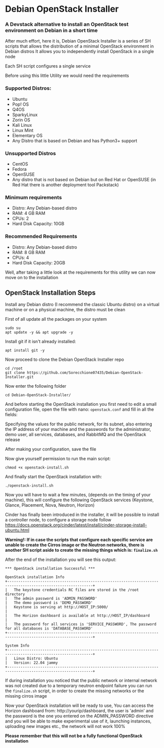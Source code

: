 # Debian OpenStack Installer
### A Devstack alternative to install an OpenStack test environment on Debian in a short time

After much effort, here it is, Debian OpenStack Installer is a series of SH scripts that allows the distribution of a minimal OpenStack environment in Debian distros
It allows you to independently install OpenStack in a single node

Each SH script configures a single service 

Before using this little Utility we would need the requirements

### Supported Distros:
- Ubuntu
- Pop! OS
- Q4OS
- SparkyLinux
- Zorin OS
- Kali Linux
- Linux Mint
- Elementary OS
- Any Distro that is based on Debian and has Python3+ support

### Unsupported Distros
- CentOS
- Fedora
- OpenSUSE
- Any distro that is not based on Debian but on Red Hat or OpenSUSE
(in Red Hat there is another deployment tool Packstack)

### Minimum requirements
- Distro: Any Debian-based distro
- RAM: 4 GB RAM
- CPUs: 2
- Hard Disk Capacity: 10GB

### Recommended Requirements
- Distro: Any Debian-based distro
- RAM: 8 GB RAM
- CPUs: 4
- Hard Disk Capacity: 20GB

Well, after taking a little look at the requirements for this utility we can now move on to the installation

## OpenStack Installation Steps

Install any Debian distro (I recommend the classic Ubuntu distro) on a virtual machine or on a physical machine, the distro must be clean

First of all update all the packages on your system
```
sudo su
apt update -y && apt upgrade -y
```

Install git if it isn't already installed:
```
apt install git -y
```

Now proceed to clone the Debian OpenStack Installer repo
```
cd /root
git clone https://github.com/Sorecchione07435/Debian-OpenStack-Installer.git
```

Now enter the following folder
```
cd Debian-OpenStack-Installer/
```

And before starting the OpenStack installation you first need to edit a small configuration file, open the file with nano: ```openstack.conf```
and fill in all the fields:

Specifying the values for the public network, for its subnet, also entering the IP address of your machine and the passwords for the administrator, demo user, all services, databases, and RabbitMQ and the OpenStack release

After making your configuration, save the file

Now give yourself permission to run the main script:
```
chmod +x openstack-install.sh
```

And finally start the OpenStack installation with:
```
./openstack-install.sh
```

Now you will have to wait a few minutes, (depends on the timing of your machine), this will configure the following OpenStack services (Keystone, Glance, Placement, Nova, Neutron, Horizon)

Cinder has finally been introduced in the installer, it will be possible to install a controller node, to configure a storage node follow https://docs.openstack.org/cinder/latest/install/cinder-storage-install-ubuntu.html

**Warning!: If in case the scripts that configure each specific service are unable to create the Cirros image or the Neutron networks, there is another SH script aside to create the missing things which is: ```finalize.sh```**

After the end of the installation you will see this output:

```
*** OpenStack installation Successful ***

OpenStack installation Info
+-------------------------------------------------------------------------------------------------------------+
|	The keystone credentials RC files are stored in the /root directory										
|	The admin password is 'ADMIN_PASSWORD'														
|	The demo password is 'DEMO_PASSWORD'															
|	Keystone is serving at http://HOST_IP:5000/												
|																			
|	The Horizon dashboard is available at http://HOST_IP/dashboard										
|																			
|	The password for all services is 'SERVICE_PASSWORD', The password for all databases is 'DATABASE_PASSWORD'	
+-------------------------------------------------------------------------------------------------------------+

System Info
+-------------------------------------------------------------------------------------------------------------+
|	Linux Distro: Ubuntu																
|	Version: 22.04 jammy 																														
+-------------------------------------------------------------------------------------------------------------+
```

If during installation you noticed that the public network or internal network was not created due to a temporary neutron endpoint failure you can run the ```finalize.sh``` script, in order to create the missing networks or the missing cirros image

Now your OpenStack installation will be ready to use, You can access the Horizon dashboard from: http://yourip/dashboard, the user is 'admin' and the password is the one you entered on the ADMIN_PASSWORD directive and you will be able to make experimental use of it, launching instances, uploading new images etc., the network will not work 100%

**Please remember that this will not be a fully functional OpenStack installation**


